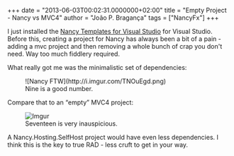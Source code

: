 +++
date = "2013-06-03T00:02:31.0000000+02:00"
title = "Empty Project - Nancy vs MVC4"
author = "João P. Bragança"
tags = ["NancyFx"]
+++

I just installed the [Nancy Templates for Visual Studio](http://visualstudiogallery.msdn.microsoft.com/f1e29f61-4dff-4b1e-a14b-6bd0d307611a) for Visual Studio. Before this, creating a project for Nancy has always been a bit of a pain - adding a mvc project and then removing a whole bunch of crap you don't need. Way too much fiddlery required.

What really got me was the minimalistic set of dependencies:
<figure>![Nancy FTW](http://i.imgur.com/TNOuEgd.png)<figcaption>Nine is a good number.</figcaption></figure>

Compare that to an <q>empty</q> MVC4 project:<figure>![Imgur](http://i.imgur.com/2BOoWmQ.png)<figcaption>Seventeen is very inauspicious.</figcaption></figure>

A Nancy.Hosting.SelfHost project would have even less dependencies. I think this is the key to true RAD - less cruft to get in your way.
